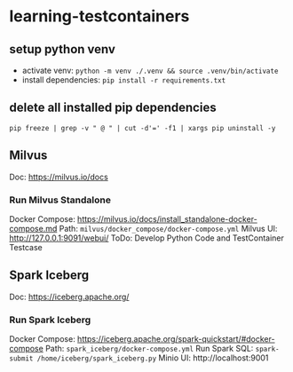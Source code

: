 # learning-testcontainers

## setup python venv
* activate venv: `python -m venv ./.venv && source .venv/bin/activate`
* install dependencies: `pip install -r requirements.txt`

## delete all installed pip dependencies
`pip freeze | grep -v " @ " | cut -d'=' -f1 | xargs pip uninstall -y`

## Milvus
Doc: https://milvus.io/docs

### Run Milvus Standalone
Docker Compose: https://milvus.io/docs/install_standalone-docker-compose.md
Path: `milvus/docker_compose/docker-compose.yml`
Milvus UI: http://127.0.0.1:9091/webui/
ToDo: Develop Python Code and TestContainer Testcase

## Spark Iceberg
Doc: https://iceberg.apache.org/

### Run Spark Iceberg
Docker Compose: https://iceberg.apache.org/spark-quickstart/#docker-compose
Path: `spark_iceberg/docker-compose.yml`
Run Spark SQL: `spark-submit /home/iceberg/spark_iceberg.py`
Minio UI: http://localhost:9001
